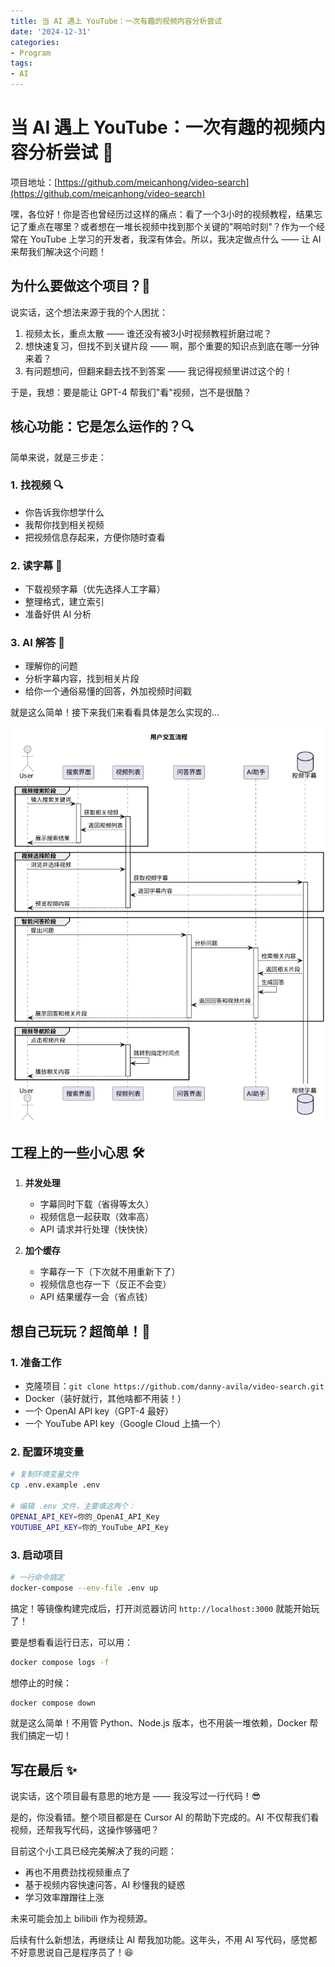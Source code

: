```yaml
---
title: 当 AI 遇上 YouTube：一次有趣的视频内容分析尝试
date: '2024-12-31'
categories:
- Program
tags:
- AI
---
```


# 当 AI 遇上 YouTube：一次有趣的视频内容分析尝试 🎥

项目地址：[https://github.com/meicanhong/video-search](https://github.com/meicanhong/video-search)


嘿，各位好！你是否也曾经历过这样的痛点：看了一个3小时的视频教程，结果忘记了重点在哪里？或者想在一堆长视频中找到那个关键的"啊哈时刻"？作为一个经常在 YouTube 上学习的开发者，我深有体会。所以，我决定做点什么 —— 让 AI 来帮我们解决这个问题！

## 为什么要做这个项目？🤔

说实话，这个想法来源于我的个人困扰：
1. 视频太长，重点太散 —— 谁还没有被3小时视频教程折磨过呢？
2. 想快速复习，但找不到关键片段 —— 啊，那个重要的知识点到底在哪一分钟来着？
3. 有问题想问，但翻来翻去找不到答案 —— 我记得视频里讲过这个的！

于是，我想：要是能让 GPT-4 帮我们"看"视频，岂不是很酷？

## 核心功能：它是怎么运作的？🔍

简单来说，就是三步走：

### 1. 找视频 🔍
- 你告诉我你想学什么
- 我帮你找到相关视频
- 把视频信息存起来，方便你随时查看

### 2. 读字幕 📝
- 下载视频字幕（优先选择人工字幕）
- 整理格式，建立索引
- 准备好供 AI 分析

### 3. AI 解答 🤖
- 理解你的问题
- 分析字幕内容，找到相关片段
- 给你一个通俗易懂的回答，外加视频时间戳

就是这么简单！接下来我们来看看具体是怎么实现的...

![img17](./img/img17.png)

## 工程上的一些小心思 🛠

1. **并发处理**
   - 字幕同时下载（省得等太久）
   - 视频信息一起获取（效率高）
   - API 请求并行处理（快快快）

2. **加个缓存**
   - 字幕存一下（下次就不用重新下了）
   - 视频信息也存一下（反正不会变）
   - API 结果缓存一会（省点钱）

## 想自己玩玩？超简单！🚀

### 1. 准备工作
- 克隆项目：`git clone https://github.com/danny-avila/video-search.git`
- Docker（装好就行，其他啥都不用装！）
- 一个 OpenAI API key（GPT-4 最好）
- 一个 YouTube API key（Google Cloud 上搞一个）

### 2. 配置环境变量
```bash
# 复制环境变量文件
cp .env.example .env

# 编辑 .env 文件，主要填这两个：
OPENAI_API_KEY=你的_OpenAI_API_Key
YOUTUBE_API_KEY=你的_YouTube_API_Key
```

### 3. 启动项目
```bash
# 一行命令搞定
docker-compose --env-file .env up
```

搞定！等镜像构建完成后，打开浏览器访问 `http://localhost:3000` 就能开始玩了！

要是想看看运行日志，可以用：
```bash
docker compose logs -f
```

想停止的时候：
```bash
docker compose down
```

就是这么简单！不用管 Python、Node.js 版本，也不用装一堆依赖，Docker 帮我们搞定一切！

## 写在最后 ✨

说实话，这个项目最有意思的地方是 —— 我没写过一行代码！😎

是的，你没看错。整个项目都是在 Cursor AI 的帮助下完成的。AI 不仅帮我们看视频，还帮我写代码，这操作够骚吧？

目前这个小工具已经完美解决了我的问题：
- 再也不用费劲找视频重点了
- 基于视频内容快速问答，AI 秒懂我的疑惑
- 学习效率蹭蹭往上涨

未来可能会加上 bilibili 作为视频源。

后续有什么新想法，再继续让 AI 帮我加功能。这年头，不用 AI 写代码，感觉都不好意思说自己是程序员了！😆
 